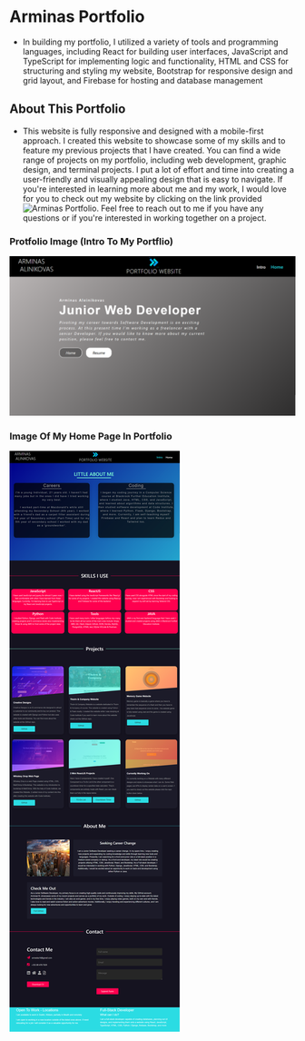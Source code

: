# Arminas Portfolio
* In building my portfolio, I utilized a variety of tools and programming languages, including React for building user interfaces, JavaScript and TypeScript for implementing logic and functionality, HTML and CSS for structuring and styling my website, Bootstrap for responsive design and grid layout, and Firebase for hosting and database management

## About This Portfolio
* This website is fully responsive and designed with a mobile-first approach. I created this website to showcase some of my skills and to feature my previous projects that I have created. You can find a wide range of projects on my portfolio, including web development, graphic design, and terminal projects. I put a lot of effort and time into creating a user-friendly and visually appealing design that is easy to navigate. If you're interested in learning more about me and my work, I would love for you to check out my website by clicking on the link provided ![Arminas Portfolio](url). Feel free to reach out to me if you have any questions or if you're interested in working together on a project.

### Protfolio Image (Intro To My Portflio)
![Intro](react-app/public/Portfolio.png)
### Image Of My Home Page In Portfolio
![Home](react-app/public/Portfolio-Home.png)
